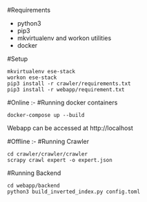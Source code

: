#Requirements

* python3
* pip3
* mkvirtualenv and workon utilities
* docker

#Setup

```
mkvirtualenv ese-stack
workon ese-stack
pip3 install -r crawler/requirements.txt
pip3 install -r webapp/requirement.txt
```

#Online :-
#Running docker containers
```
docker-compose up --build
```

Webapp can be accessed at http://localhost

#Offline :-
#Running Crawler
```
cd crawler/crawler/crawler
scrapy crawl expert -o expert.json
```

#Running Backend
```
cd webapp/backend
python3 build_inverted_index.py config.toml
```
